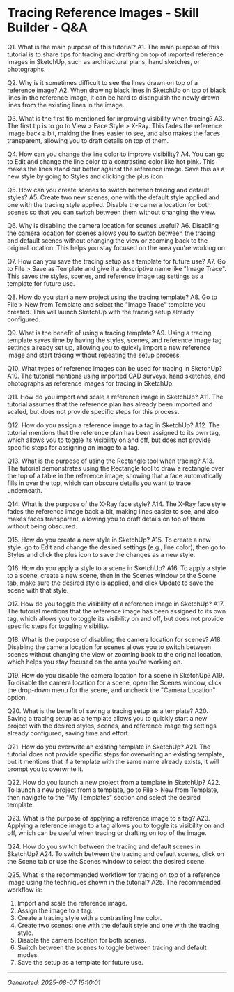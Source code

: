 # Tracing Reference Images - Skill Builder - Q&A

Q1. What is the main purpose of this tutorial?
A1. The main purpose of this tutorial is to share tips for tracing and drafting on top of imported reference images in SketchUp, such as architectural plans, hand sketches, or photographs.

Q2. Why is it sometimes difficult to see the lines drawn on top of a reference image?
A2. When drawing black lines in SketchUp on top of black lines in the reference image, it can be hard to distinguish the newly drawn lines from the existing lines in the image.

Q3. What is the first tip mentioned for improving visibility when tracing?
A3. The first tip is to go to View > Face Style > X-Ray. This fades the reference image back a bit, making the lines easier to see, and also makes the faces transparent, allowing you to draft details on top of them.

Q4. How can you change the line color to improve visibility?
A4. You can go to Edit and change the line color to a contrasting color like hot pink. This makes the lines stand out better against the reference image. Save this as a new style by going to Styles and clicking the plus icon.

Q5. How can you create scenes to switch between tracing and default styles?
A5. Create two new scenes, one with the default style applied and one with the tracing style applied. Disable the camera location for both scenes so that you can switch between them without changing the view.

Q6. Why is disabling the camera location for scenes useful?
A6. Disabling the camera location for scenes allows you to switch between the tracing and default scenes without changing the view or zooming back to the original location. This helps you stay focused on the area you're working on.

Q7. How can you save the tracing setup as a template for future use?
A7. Go to File > Save as Template and give it a descriptive name like "Image Trace". This saves the styles, scenes, and reference image tag settings as a template for future use.

Q8. How do you start a new project using the tracing template?
A8. Go to File > New from Template and select the "Image Trace" template you created. This will launch SketchUp with the tracing setup already configured.

Q9. What is the benefit of using a tracing template?
A9. Using a tracing template saves time by having the styles, scenes, and reference image tag settings already set up, allowing you to quickly import a new reference image and start tracing without repeating the setup process.

Q10. What types of reference images can be used for tracing in SketchUp?
A10. The tutorial mentions using imported CAD surveys, hand sketches, and photographs as reference images for tracing in SketchUp.

Q11. How do you import and scale a reference image in SketchUp?
A11. The tutorial assumes that the reference plan has already been imported and scaled, but does not provide specific steps for this process.

Q12. How do you assign a reference image to a tag in SketchUp?
A12. The tutorial mentions that the reference plan has been assigned to its own tag, which allows you to toggle its visibility on and off, but does not provide specific steps for assigning an image to a tag.

Q13. What is the purpose of using the Rectangle tool when tracing?
A13. The tutorial demonstrates using the Rectangle tool to draw a rectangle over the top of a table in the reference image, showing that a face automatically fills in over the top, which can obscure details you want to trace underneath.

Q14. What is the purpose of the X-Ray face style?
A14. The X-Ray face style fades the reference image back a bit, making lines easier to see, and also makes faces transparent, allowing you to draft details on top of them without being obscured.

Q15. How do you create a new style in SketchUp?
A15. To create a new style, go to Edit and change the desired settings (e.g., line color), then go to Styles and click the plus icon to save the changes as a new style.

Q16. How do you apply a style to a scene in SketchUp?
A16. To apply a style to a scene, create a new scene, then in the Scenes window or the Scene tab, make sure the desired style is applied, and click Update to save the scene with that style.

Q17. How do you toggle the visibility of a reference image in SketchUp?
A17. The tutorial mentions that the reference image has been assigned to its own tag, which allows you to toggle its visibility on and off, but does not provide specific steps for toggling visibility.

Q18. What is the purpose of disabling the camera location for scenes?
A18. Disabling the camera location for scenes allows you to switch between scenes without changing the view or zooming back to the original location, which helps you stay focused on the area you're working on.

Q19. How do you disable the camera location for a scene in SketchUp?
A19. To disable the camera location for a scene, open the Scenes window, click the drop-down menu for the scene, and uncheck the "Camera Location" option.

Q20. What is the benefit of saving a tracing setup as a template?
A20. Saving a tracing setup as a template allows you to quickly start a new project with the desired styles, scenes, and reference image tag settings already configured, saving time and effort.

Q21. How do you overwrite an existing template in SketchUp?
A21. The tutorial does not provide specific steps for overwriting an existing template, but it mentions that if a template with the same name already exists, it will prompt you to overwrite it.

Q22. How do you launch a new project from a template in SketchUp?
A22. To launch a new project from a template, go to File > New from Template, then navigate to the "My Templates" section and select the desired template.

Q23. What is the purpose of applying a reference image to a tag?
A23. Applying a reference image to a tag allows you to toggle its visibility on and off, which can be useful when tracing or drafting on top of the image.

Q24. How do you switch between the tracing and default scenes in SketchUp?
A24. To switch between the tracing and default scenes, click on the Scene tab or use the Scenes window to select the desired scene.

Q25. What is the recommended workflow for tracing on top of a reference image using the techniques shown in the tutorial?
A25. The recommended workflow is:
1. Import and scale the reference image.
2. Assign the image to a tag.
3. Create a tracing style with a contrasting line color.
4. Create two scenes: one with the default style and one with the tracing style.
5. Disable the camera location for both scenes.
6. Switch between the scenes to toggle between tracing and default modes.
7. Save the setup as a template for future use.

---
*Generated: 2025-08-07 16:10:01*
